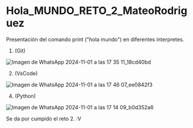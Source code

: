 # Hola_MUNDO_RETO_2_MateoRodriguez
Presentación del comando print ("hola mundo") en diferentes interpretes.
1. (Git)

![Imagen de WhatsApp 2024-11-01 a las 17 35 11_18cd40bd](https://github.com/user-attachments/assets/d5a2957e-18d3-4df3-ba44-09b01bb53768) 

2. (VsCode)
   
![Imagen de WhatsApp 2024-11-01 a las 17 46 07_ee0842f3](https://github.com/user-attachments/assets/130b9739-949c-4657-a4d3-5c0a8f44baac)

4. (Python)

![Imagen de WhatsApp 2024-11-01 a las 17 14 09_b0d352a6](https://github.com/user-attachments/assets/e1ee81eb-a27d-4258-b26f-5e87cb384c55) 

Se da por cumpido el reto 2. :V
